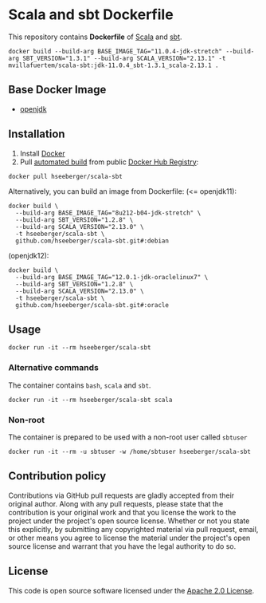 # Scala and sbt Dockerfile

This repository contains **Dockerfile** of [Scala](http://www.scala-lang.org) and [sbt](http://www.scala-sbt.org).


```
docker build --build-arg BASE_IMAGE_TAG="11.0.4-jdk-stretch" --build-arg SBT_VERSION="1.3.1" --build-arg SCALA_VERSION="2.13.1" -t mvillafuertem/scala-sbt:jdk-11.0.4_sbt-1.3.1_scala-2.13.1 .

```


## Base Docker Image ##

* [openjdk](https://hub.docker.com/_/openjdk)


## Installation ##

1. Install [Docker](https://www.docker.com)
2. Pull [automated build](https://hub.docker.com/r/hseeberger/scala-sbt/) from public [Docker Hub Registry](https://registry.hub.docker.com):
```
docker pull hseeberger/scala-sbt
```
Alternatively, you can build an image from Dockerfile:
(<= openjdk11):
```
docker build \
  --build-arg BASE_IMAGE_TAG="8u212-b04-jdk-stretch" \
  --build-arg SBT_VERSION="1.2.8" \
  --build-arg SCALA_VERSION="2.13.0" \
  -t hseeberger/scala-sbt \
  github.com/hseeberger/scala-sbt.git#:debian
```
(openjdk12):
```
docker build \
  --build-arg BASE_IMAGE_TAG="12.0.1-jdk-oraclelinux7" \
  --build-arg SBT_VERSION="1.2.8" \
  --build-arg SCALA_VERSION="2.13.0" \
  -t hseeberger/scala-sbt \
  github.com/hseeberger/scala-sbt.git#:oracle
```



## Usage ##

```
docker run -it --rm hseeberger/scala-sbt
```

### Alternative commands ###
The container contains `bash`, `scala` and `sbt`.

```
docker run -it --rm hseeberger/scala-sbt scala
```

### Non-root ###
The container is prepared to be used with a non-root user called `sbtuser`

```
docker run -it --rm -u sbtuser -w /home/sbtuser hseeberger/scala-sbt
```

## Contribution policy ##

Contributions via GitHub pull requests are gladly accepted from their original author. Along with any pull requests, please state that the contribution is your original work and that you license the work to the project under the project's open source license. Whether or not you state this explicitly, by submitting any copyrighted material via pull request, email, or other means you agree to license the material under the project's open source license and warrant that you have the legal authority to do so.


## License ##

This code is open source software licensed under the [Apache 2.0 License]("http://www.apache.org/licenses/LICENSE-2.0.html").
